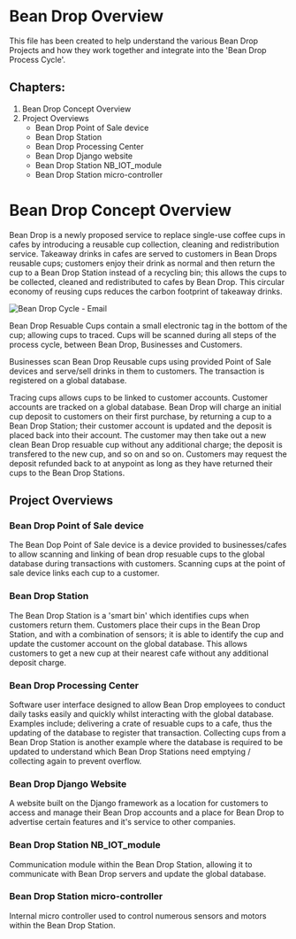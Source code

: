 # Bean Drop Overview
This file has been created to help understand the various Bean Drop Projects and how they work together and integrate into the 'Bean Drop Process Cycle'.

## Chapters:
1. Bean Drop Concept Overview
2. Project Overviews
    - Bean Drop Point of Sale device
    - Bean Drop Station
    - Bean Drop Processing Center
    - Bean Drop Django website
    - Bean Drop Station NB_IOT_module
    - Bean Drop Station micro-controller
    
# Bean Drop Concept Overview
Bean Drop is a newly proposed service to replace single-use coffee cups in cafes by introducing a reusable cup collection, cleaning and redistribution service.
Takeaway drinks in cafes are served to customers in Bean Drops reusable cups; customers enjoy their drink as normal and then return the cup to a Bean Drop Station instead of a recycling bin; this allows the cups to be collected, cleaned and redistributed to cafes by Bean Drop. 
This circular economy of reusing cups reduces the carbon footprint of takeaway drinks.

![Bean Drop Cycle - Email](https://user-images.githubusercontent.com/57590322/206234124-574db8af-0759-47d2-b0f0-8db0b5ef9525.png)

Bean Drop Resuable Cups contain a small electronic tag in the bottom of the cup; allowing cups to traced. 
Cups will be scanned during all steps of the process cycle, between Bean Drop, Businesses and Customers.

Businesses scan Bean Drop Reusable cups using provided Point of Sale devices and serve/sell drinks in them to customers. The transaction is registered on a global database.

Tracing cups allows cups to be linked to customer accounts.
Customer accounts are tracked on a global database. Bean Drop will charge an initial cup deposit to customers on their first purchase, by returning a cup to a Bean Drop Station;
their customer account is updated and the deposit is placed back into their account. The customer may then take out a new clean Bean Drop resuable cup without any additional charge; 
the deposit is transfered to the new cup, and so on and so on. Customers may request the deposit refunded back to at anypoint as long as they have returned their cups to the Bean Drop Stations.

## Project Overviews
### Bean Drop Point of Sale device
The Bean Dop Point of Sale device is a device provided to businesses/cafes to allow scanning and linking of bean drop resuable cups to the global database during transactions with customers.
Scanning cups at the point of sale device links each cup to a customer.

### Bean Drop Station
The Bean Drop Station is a 'smart bin' which identifies cups when customers return them. Customers place their cups in the Bean Drop Station, and with a combination of sensors;
 it is able to identify the cup and update the customer account on the global database. This allows customers to get a new cup at their nearest cafe without any additional deposit charge.

### Bean Drop Processing Center
Software user interface designed to allow Bean Drop employees to conduct daily tasks easily and quickly whilst interacting with the global database. Examples include; 
delivering a crate of resuable cups to a cafe, thus the updating of the database to register that transaction. 
Collecting cups from a Bean Drop Station is another example where the database is required to be updated to understand which Bean Drop Stations need emptying / collecting again to prevent overflow.

### Bean Drop Django Website
A website built on the Django framework as a location for customers to access and manage their Bean Drop accounts and a place for Bean Drop to advertise certain features and it's service to other companies.

### Bean Drop Station NB_IOT_module
Communication module within the Bean Drop Station, allowing it to communicate with Bean Drop servers and update the global database.

### Bean Drop Station micro-controller
Internal micro controller used to control numerous sensors and motors within the Bean Drop Station.
